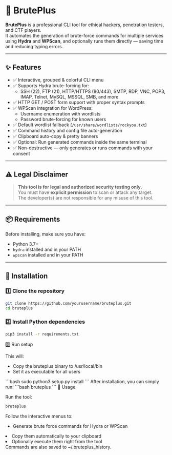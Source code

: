 # 🧠 BrutePlus

**BrutePlus** is a professional CLI tool for ethical hackers, penetration testers, and CTF players.  
It automates the generation of brute-force commands for multiple services using **Hydra** and **WPScan**, and optionally runs them directly — saving time and reducing typing errors.

---

## ✨ Features

- ✅ Interactive, grouped & colorful CLI menu  
- ✅ Supports Hydra brute-forcing for:
  - SSH (22), FTP (21), HTTP/HTTPS (80/443), SMTP, RDP, VNC, POP3, IMAP, Telnet, MySQL, MSSQL, SMB, and more
- ✅ HTTP GET / POST form support with proper syntax prompts
- ✅ WPScan integration for WordPress:
  - Username enumeration with wordlists
  - Password brute-forcing for known users
- ✅ Default wordlist fallback (`/usr/share/wordlists/rockyou.txt`)
- ✅ Command history and config file auto-generation
- ✅ Clipboard auto-copy & pretty banners
- ✅ Optional: Run generated commands inside the same terminal
- ✅ Non-destructive — only generates or runs commands with your consent

---

## ⚠️ Legal Disclaimer

> **This tool is for legal and authorized security testing only.**  
> You must have **explicit permission** to scan or attack any target.  
> The developer(s) are not responsible for any misuse of this tool.

---

## 📦 Requirements

Before installing, make sure you have:
- Python 3.7+
- `hydra` installed and in your PATH
- `wpscan` installed and in your PATH

---

## 🧰 Installation

### 1️⃣ Clone the repository
```bash
git clone https://github.com/yourusername/bruteplus.git
cd bruteplus
```
### 2️⃣ Install Python dependencies
```bash
pip3 install -r requirements.txt
```
3️⃣ Run setup

This will:

<ul><li> Copy the bruteplus binary to /usr/local/bin</li>
<li> Set it as executable for all users</li></ul>
```bash
sudo python3 setup.py install
```
After installation, you can simply run:
```bash
bruteplus
```
📄 Usage

Run the tool:
```bash
bruteplus
```
Follow the interactive menus to:

<ul><li>Generate brute force commands for Hydra or WPScan</ul>
    <li>Copy them automatically to your clipboard</li>
    <li>Optionally execute them right from the tool</li></ul>
Commands are also saved to ~/.bruteplus_history.
